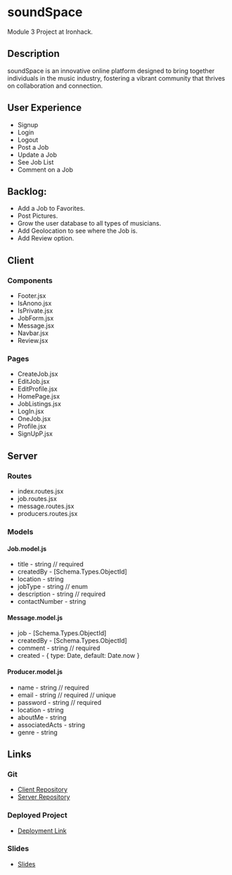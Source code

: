 # soundSpace

Module 3 Project at Ironhack.

## Description

soundSpace is an innovative online platform designed to bring together individuals in the music industry, fostering a vibrant community that thrives on collaboration and connection.

## User Experience

- Signup
- Login
- Logout
- Post a Job
- Update a Job
- See Job List
- Comment on a Job

## Backlog:

- Add a Job to Favorites.
- Post Pictures.
- Grow the user database to all types of musicians.
- Add Geolocation to see where the Job is.
- Add Review option.

## Client

### Components

- Footer.jsx
- IsAnono.jsx
- IsPrivate.jsx
- JobForm.jsx
- Message.jsx
- Navbar.jsx
- Review.jsx

### Pages

- CreateJob.jsx
- EditJob.jsx
- EditProfile.jsx
- HomePage.jsx
- JobListings.jsx
- LogIn.jsx
- OneJob.jsx
- Profile.jsx
- SignUpP.jsx

## Server

### Routes

- index.routes.jsx
- job.routes.jsx
- message.routes.jsx
- producers.routes.jsx

### Models

#### Job.model.js

- title - string // required
- createdBy - [Schema.Types.ObjectId]
- location - string
- jobType - string // enum
- description - string // required
- contactNumber - string

#### Message.model.js

- job - [Schema.Types.ObjectId]
- createdBy - [Schema.Types.ObjectId]
- comment - string // required
- created - { type: Date, default: Date.now }

#### Producer.model.js

- name - string // required
- email - string // required // unique
- password - string // required
- location - string
- aboutMe - string
- associatedActs - string
- genre - string


## Links

### Git

- [Client Repository](https://github.com/ScottShep86/soundSpaceFrontend.git)
- [Server Repository](https://github.com/ScottShep86/soundSpaceBackend.git)

### Deployed Project

- [Deployment Link](https://lively-sprite-942da6.netlify.app/)

### Slides

- [Slides](https://docs.google.com/presentation/d/1Ze0J1KqHr_pOX56BDekwwIfooG4mFMuWtW5_xB4RY-s/edit?usp=sharing)